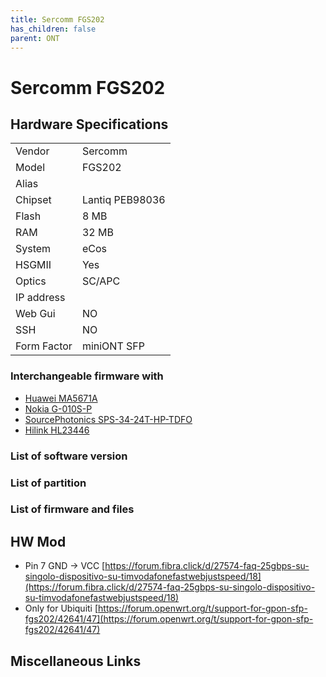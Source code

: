```yaml
---
title: Sercomm FGS202
has_children: false
parent: ONT
---
```


# Sercomm FGS202

## Hardware Specifications

|          |               |
|----------|---------------|
| Vendor   | Sercomm        |
| Model    | FGS202      |
| Alias | |
| Chipset  | Lantiq PEB98036 |
| Flash | 8 MB |
| RAM | 32 MB |
| System | eCos |
| HSGMII | Yes |
| Optics | SC/APC |
| IP address |   |
| Web Gui | NO |
| SSH | NO |
| Form Factor | miniONT SFP |

### Interchangeable firmware with

- [Huawei MA5671A](ont-huawei-ma5671a)
- [Nokia G-010S-P](ont-nokia-g-s010s-p)
- [SourcePhotonics SPS-34-24T-HP-TDFO](ont-SourcePhotonics-SPS-34-24T-HP-TDFO)
- [Hilink HL23446](ont-Hilink-HL23446)

### List of software version
### List of partition
### List of firmware and files

## HW Mod

- Pin 7 GND -> VCC [https://forum.fibra.click/d/27574-faq-25gbps-su-singolo-dispositivo-su-timvodafonefastwebjustspeed/18](https://forum.fibra.click/d/27574-faq-25gbps-su-singolo-dispositivo-su-timvodafonefastwebjustspeed/18)
- Only for Ubiquiti [https://forum.openwrt.org/t/support-for-gpon-sfp-fgs202/42641/47](https://forum.openwrt.org/t/support-for-gpon-sfp-fgs202/42641/47)

## Miscellaneous Links

